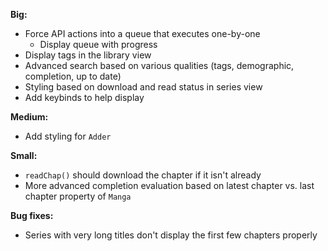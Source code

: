**Big:**
- Force API actions into a queue that executes one-by-one
  - Display queue with progress
- Display tags in the library view
- Advanced search based on various qualities (tags, demographic, completion, up to date)
- Styling based on download and read status in series view
- Add keybinds to help display

**Medium:**
- Add styling for `Adder`

**Small:**
- `readChap()` should download the chapter if it isn't already
- More advanced completion evaluation based on latest chapter vs. last chapter property of `Manga`

**Bug fixes:**
- Series with very long titles don't display the first few chapters properly
